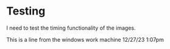 # Testing

I need to test the timing functionality of the images.

This is a line from the windows work machine 12/27/23 1:07pm